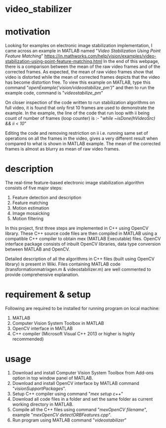 # video_stabilizer

# motivation
Looking for examples on electronic image stabilization implementation, I came across an example in MATLAB named "_Video Stabilization Using Point Feature Matching_" https://in.mathworks.com/help/vision/examples/video-stabilization-using-point-feature-matching.html
In the end of this webpage, there is a comparison between the mean of the raw video frames and of the corrected frames. As expected, the mean of raw video frames show that video is distorted while the mean of corrected frames depicts that the video has become distortion free.
To view this example on MATLAB, type this command "_openExample('vision/videostabilize_pm')_" and then to run the example code, command is "_videostabilize_pm_"

On closer inspection of the code written to run stabilization algorithms on full video, it is found that only first 10 frames are used to demonstrate the example. In the example, the line of the code that run loop with ii being count of number of frames (loop counter) is :-  "_while ~isDone(hVideoSrc) && ii < 10_"

Editing the code and removing restriction on ii i.e. running same set of operations on all the frames in the video, gives a very different result when compared to what is shown in MATLAB example. The mean of the corrected frames is almost as blurry as mean of raw video frames.

# description
The real-time feature-based electronic image stabilization algorithm consists of five major steps:
1) Feature detection and description
2) Feature matching
3) Motion estimation
4) Image mosaicking
5) Motion filtering

In this project, first three steps are implemented in C++ using OpenCV library. These C++ source code files are then compiled in MATLAB using a compatible C++ compiler to obtain mex (MATLAB Executable) files. OpenCV interface package consists of inbuilt OpenCV libraries, data type conversion between MATLAB and OpenCV.

Detailed description of all the algorithms in C++ files (built using OpenCV library) is present in Wiki. Files containing MATLAB code (transformationmatrixgen.m & videostabilizer.m) are well commented to provide comprehensive explanation. 

# requirement & setup
Following are required to be installed for running program on local machine:
1. MATLAB
2. Computer Vision System Toolbox in MATLAB
3. OpenCV interface in MATLAB
4. C++ compiler (Microsoft Visual C++ 2013 or higher is highly recommended)

# usage
1. Download and install Computer Vision System Toolbox from Add-ons option in top window panel of MATLAB.
2. Download and install OpenCV interface by MATLAB command "_visionSupportPackages_".
3. Setup C++ compiler using command "_mex setup c++_"
4. Download all code files in a folder and set the same folder as current working directory in MATLAB.
5. Compile all the C++ files using command "_mexOpenCV filename_", example "_mexOpenCV detectORBFeatures.cpp_".
6. Run program using MATLAB command "_videostabilizer_"
